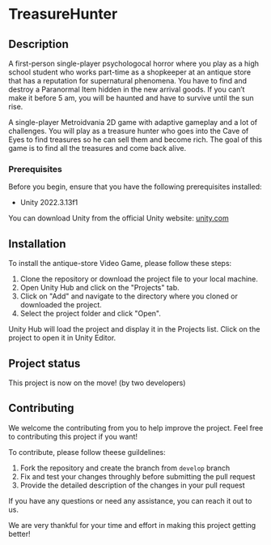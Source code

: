 # TreasureHunter

## Description
A first-person single-player psychologocal horror where you play as a high school student who works part-time as a shopkeeper at an antique store that has a reputation for supernatural phenomena. You have to find and destroy a Paranormal Item hidden in the new arrival goods. If you can’t make it before 5 am, you will be haunted and have to survive until the sun rise.

A single-player Metroidvania 2D game with adaptive gameplay and a lot of challenges. You will play as a treasure hunter who goes into the Cave of Eyes to find treasures so he can sell them and become rich. The goal of this game is to find all the treasures and come back alive.

### Prerequisites
Before you begin, ensure that you have the following prerequisites installed:

* Unity 2022.3.13f1

You can download Unity from the official Unity website: <a href="https://unity.com/" target="_new">unity.com</a>

## Installation
To install the antique-store Video Game, please follow these steps:

1. Clone the repository or download the project file to your local machine.
2. Open Unity Hub and click on the "Projects" tab.
3. Click on "Add" and navigate to the directory where you cloned or downloaded the project.
4. Select the project folder and click "Open".

Unity Hub will load the project and display it in the Projects list. Click on the project to open it in Unity Editor.

## Project status
This project is now on the move! (by two developers)

## Contributing
We welcome the contributing from you to help improve the project. Feel free to contributing this project if you want!

To contribute, please follow theese guildelines:
1. Fork the repository and create the branch from `develop` branch
2. Fix and test your changes throughly before submitting the pull request
3. Provide the detailed description of the changes in your pull request 

If you have any questions or need any assistance, you can reach it out to us.

We are very thankful for your time and effort in making this project getting better!
